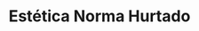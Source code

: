 ---
title: "Estética Norma Hurtado"
url: /san-nicolas-de-los-garza/estetica-norma-hurtado/
shop: peluquería
---